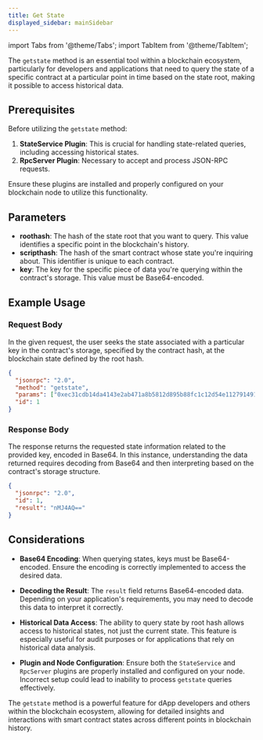 ```yaml
---
title: Get State
displayed_sidebar: mainSidebar
---
```


import Tabs from '@theme/Tabs';
import TabItem from '@theme/TabItem';








The `getstate` method is an essential tool within a blockchain ecosystem, particularly for developers and applications that need to query the state of a specific contract at a particular point in time based on the state root, making it possible to access historical data.

## Prerequisites

Before utilizing the `getstate` method:

1. **StateService Plugin**: This is crucial for handling state-related queries, including accessing historical states.
2. **RpcServer Plugin**: Necessary to accept and process JSON-RPC requests.

Ensure these plugins are installed and properly configured on your blockchain node to utilize this functionality.

## Parameters

- **roothash**: The hash of the state root that you want to query. This value identifies a specific point in the blockchain's history.
- **scripthash**: The hash of the smart contract whose state you're inquiring about. This identifier is unique to each contract.
- **key**: The key for the specific piece of data you're querying within the contract's storage. This value must be Base64-encoded.

## Example Usage

### Request Body

In the given request, the user seeks the state associated with a particular key in the contract's storage, specified by the contract hash, at the blockchain state defined by the root hash.

```json
{
  "jsonrpc": "2.0",
  "method": "getstate",
  "params": ["0xec31cdb14da4143e2ab471a8b5812d895b88fc1c12d54e112791491feca9b5f4","0xb1fbb6b0096919071769906bb23b2ca2ec51eea7","AQFM8QSIkBuHVYOd2kiRmQXXOI833w=="],
  "id": 1
}
```

### Response Body

The response returns the requested state information related to the provided key, encoded in Base64. In this instance, understanding the data returned requires decoding from Base64 and then interpreting based on the contract's storage structure.

```json
{
  "jsonrpc": "2.0",
  "id": 1,
  "result": "nMJ4AQ=="
}
```

## Considerations

- **Base64 Encoding**: When querying states, keys must be Base64-encoded. Ensure the encoding is correctly implemented to access the desired data.
  
- **Decoding the Result**: The `result` field returns Base64-encoded data. Depending on your application's requirements, you may need to decode this data to interpret it correctly.
  
- **Historical Data Access**: The ability to query state by root hash allows access to historical states, not just the current state. This feature is especially useful for audit purposes or for applications that rely on historical data analysis.

- **Plugin and Node Configuration**: Ensure both the `StateService` and `RpcServer` plugins are properly installed and configured on your node. Incorrect setup could lead to inability to process `getstate` queries effectively.

The `getstate` method is a powerful feature for dApp developers and others within the blockchain ecosystem, allowing for detailed insights and interactions with smart contract states across different points in blockchain history.








<br/>